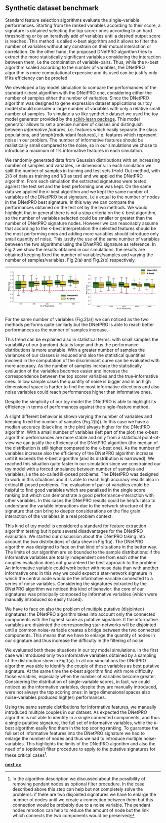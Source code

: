 
## Synthetic dataset benchmark

Standard feature selection algorithms evaluate the single-variable performances.
Starting from the ranked variables according to their score, a signature is obtained selecting the top scorer ones according to an hard thresholding or by an iteratively add of variables until a desired output score is reached.
This method is called `K`-best algorithm and it allows to filter the number of variables without any constrain on their mutual interaction or correlation.
On the other hand, the proposed DNetPRO algorithm tries to extract the more statistically significant variables considering the interaction between them, i.e the combination of variable-pairs.
Thus, while the `K`-best algorithm scaled according to the number of variables, the DNetPRO algorithm is more computational expensive and its used can be justify only if its efficiency can be proofed.

We developed a toy model simulation to compare the performances of the standard `K`-best algorithm with the DNetPRO one, considering either the number of samples either the number of variables.
Since the DNetPRO algorithm was designed to gene expression dataset applications our toy model should consider a large number of variables with only a relative small number of samples.
To simulate a so like synthetic dataset we used the toy model generator provided by the [scikit-learn package](https://scikit-learn.org/stable/modules/generated/sklearn.datasets.make_classification.html).
This model generator allows to set a precise number of classes and distinguish between *informative features*, i.e. features which easily separate the class populations, and \emph{redundant features}, i.e. features which represent noise in our problem.
The number of informative features should be realistically small compared to the noise, so in our simulations we chose to introduce a maximum of 1\% informative features in each simulation.

We randomly generated data from Gaussian distributions with an increasing number of samples and variables, i.e dimensions.
In each simulation we split the number of samples in training and test sets (Hold-Out method, with 2/3 of data as training and 1/3 as test) and we applied the DNetPRO algorithm.
From each simulation the extracted signatures were tested against the test set and the best performing one was kept.
On the same data we applied the `K`-best algorithm and we kept the same number of variables of the DNetPRO best signature, i.e `K` equal to the number of nodes in the DNetPRO best signature.
In this way we can compare the performances obtained on the test set by the two methods.
We would highlight that in general there is not a stop criteria on the `K`-best algorithm, so the number of variables selected could be smaller or greater than the number of DNetPRO signature nodes.
However we can reasonably assume that according to the `K`-best interpretation the selected features should be the most performing ones and adding more variables should introduce only small quantity of noise.
This justify the use of the same number of variables between the two algorithms using the DNetPRO signature as reference.
In Fig.2 we show the results obtained in our simulations: the results are obtained keeping fixed the number of variables/samples and varying the number of samples/variables, Fig.2(a) and Fig.2(b) respectively.

| <img src="https://raw.githubusercontent.com/Nico-Curti/PhDthesis/master/img/samples_toy.svg?token=AF4CJX4USHI7UZJEGXWVDAK5VYJ6U&sanitize=true" width="400px;"/> | <img src="https://raw.githubusercontent.com/Nico-Curti/PhDthesis/master/img/features_toy.svg?token=AF4CJXYWNLWYHWIIEEWMFES5VYJ7Y&sanitize=true" width="400px;"/> |
| :----: | :----: |

For the same number of variables (Fig.2(a)) we can noticed as the two methods performs quite similarly but the DNetPRO is able to reach better performances as the number of samples increase.

This trend can be explained also in statistical terms: with small samples the variability of our (random) data is large and thus the performance distributions is more unstable.
With a greater number of samples the variances of our classes is reduced and also the statistical quantities involved in the computation of the discriminant curve can be evaluated with more accuracy.
As the number of samples increase the statistically evaluation of the variables becomes easier and increase the correspondence between the top scorer variables and the true-informative ones.
In low sample cases the quantity of noise is bigger and in an high dimensional space is harder to find the most informative directions and also noise variables could reach performances higher than informative ones.

Despite the simplicity of our toy model the DNetPRO is able to highlight its efficiency in terms of performances against the single-feature method.

A slight different behavior is shown varying the number of variables and keeping fixed the number of samples (Fig.2(b)).
In this case we have a median accuracy (black line in the plot) always higher for the DNetPRO algorithm.
With a small number of variables (left part of the plot) the `K`-best algorithm performances are more stable and only from a statistical point-of-view we can justify the efficiency of the DNetPRO algorithm (the median of the distribution is still higher compared to the `K`-best one).
As the number of variables increase also the efficiency of the DNetPRO algorithm increase until it exceeds the `K`-best algorithm (and its distribution is narrowed).
We reached this situation quite faster in our simulation since we constrained our toy model with a forced unbalance between number of samples and variables, i.e the so-called ill-posed problems.
The DNetPRO was designed to work in this situations and it is able to reach high accuracy results also in critical ill-posed problems.
The evaluation of pair of variables could be helpful to find good variables which are penalized in the single score ranking but which can demonstrate a good performance-interaction with other variables.
In this cases the DNetPRO results could be helpful also to understand the variable interactions due to the network structure of the signature that can bring to deeper considerations on the fine grain interaction of the variables in a real problem context.

This kind of toy model is considered a standard for feature extraction algorithm testing but it puts several disadvantages for the DNetPRO evaluation.
We started our discussion about the DNetPRO taking into account the two distributions of data shew in Fig.1(a).
The DNetPRO algorithm was designed to face on that kind of situations in the better way.
The limits of our algorithm are so bounded to the sample distributions: if the informative variables are totally independent one from each other the couples evaluation does not guaranteed the best approach to the problem.
An informative variable could work better with noise data than with another informative one: in this way we could expect a star-network signature in which the central node would be the informative variable connected to a series of noise variables.
Considering the signatures extracted by the DNetPRO algorithm we noticed this kind of behavior: the core of our signatures was principally composed by informative variables (which were manually introduced so easily traced).

We have to face on also the problem of multiple putative (disjointed) signatures: the DNetPRO algorithm takes into account only the connected components with the highest score as putative signature.
If the informative variables are disjointed the corresponding star-networks will be disjointed until a common noise-variable creates a bridge between the two connected components.
This means that we have to enlarge the quantity of nodes in our signature and thus increase the difficulty in the filtering of noise.

We evaluated both these situations in our toy model simulations.
In the first case we introduced only two informative variables obtained by a sampling of the distribution shew in Fig.1(a).
In all our simulations the DNetPRO algorithm was able to identify the couple of these variables as best putative signature.
At the same time the `K`-best algorithm find with more difficulty those variables, especially when the number of variables become greater.
Considering the distribution of single-variable scores, in fact, we could noticed as the informative variables, despite they are manually introduced, were not always the top scoring ones: in large dimensional spaces also noise-variables produced high(er) performances.

Using the same sample distributions for informative features, we manually introduced multiple couples in our dataset.
As expected the DNetPRO algorithm is not able to identify in a single connected components, and thus a single putative signature, the full set of informative variables, while the `K`-best algorithm easily find them in the top scoring ranking.
To guarantee the full set of informative features into the DNetPRO signature we had to enlarge the number of nodes and thus we had to introduce multiple noise-variables.
This highlights the limits of the DNetPRO algorithm and also the need of a (optional) filter procedure to apply to the putative signatures for these critical cases[^1].


[^1]: In the algorithm description we discussed about the possibility of removing pendant nodes as optional filter procedure.
  In the case described above this step can help but not completely solve the problems: if there are two disjointed signatures we have to enlarge the number of nodes until we create a connection between them but this connection would be probably due to a noise variable.
  The pendant nodes remotion can help to reduce the amount of node but the link which connects the two components would be preserved

[**next >>**](../Implementation/Intro.md)
